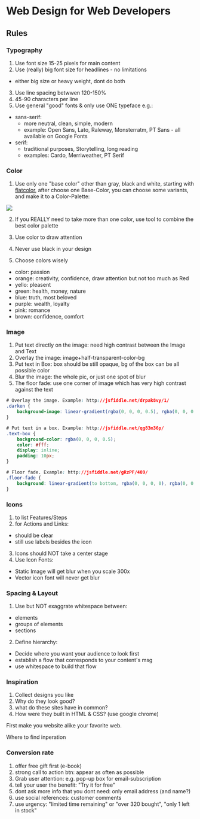 # Web Design for Web Developers

## Rules
### Typography
1. Use font size 15-25 pixels for main content
2. Use (really) big font size for headlines - no limitations
- either big size or heavy weight, dont do both
3. Use line spacing betwwen 120-150%
5. 45-90 characters per line
6. Use general "good" fonts & only use ONE typeface e.g.:
- sans-serif:
	- more neutral, clean, simple, modern
	- example: Open Sans, Lato, Raleway, Monsterratm, PT Sans - all available on Google Fonts
- serif: 
	- traditional purposes, Storytelling, long reading
	- examples: Cardo, Merriweather, PT Serif

### Color
1. Use only one "base color" other than gray, black and white, starting with [flatcolor](https://flatuicolors.com), after choose one Base-Color, you can choose some variants, and make it to a Color-Palette:

<img src="./color_palette.png">

2. If you REALLY need to take more than one color, use tool to combine the best color palette

3. Use color to draw attention

4. Never use black in your design

5. Choose colors wisely
- color: passion
- orange: creativity, confidence, draw attention but not too much as Red
- yello: pleasent
- green: health, money, nature
- blue: truth, most beloved
- purple: wealth, loyalty
- pink: romance
- brown: confidence, comfort


### Image

1. Put text directly on the image: need high contrast between the Image and Text
2. Overlay the image: image+half-transparent-color-bg
3. Put text in Box: box should be still opaque, bg of the box can be all possible color
4. Blur the image: the whole pic, or just one spot of blur
5. The floor fade: use one corner of image which has very high contrast against the text

```css
# Overlay the image. Example: http://jsfiddle.net/drpak8vy/1/
.darken {
	background-image: linear-gradient(rgba(0, 0, 0, 0.5), rgba(0, 0, 0, 0.5)), url(YOUR IMAGE HERE);
}

# Put text in a box. Example: http://jsfiddle.net/qg83m36p/
.text-box {
	background-color: rgba(0, 0, 0, 0.5);
	color: #fff;
	display: inline;
	padding: 10px;
}

# Floor fade. Example: http://jsfiddle.net/gRzPF/409/
.floor-fade {
	background: linear-gradient(to bottom, rgba(0, 0, 0, 0), rgba(0, 0, 0, 0.6) ), url(YOUR IMAGE HERE);
}
```

### Icons
1. to list Features/Steps
2. for Actions and Links:
- should be clear
- still use labels besides the icon
3. Icons should NOT take a center stage
4. Use Icon Fonts:
- Static Image will get blur when you scale 300x
- Vector icon font will never get blur


### Spacing & Layout
1. Use but NOT exaggrate whitespace between:
- elements
- groups of elements
- sections
2. Define hierarchy:
- Decide where you want your audience to look first
- establish a flow that corresponds to your content's msg
- use whitespace to build that flow

### Inspiration
1. Collect designs you like
2. Why do they look good?
3. what do these sites have in common?
4. How were they built in HTML & CSS? (use google chrome)

First make you website alike your favorite web.

Where to find inperation


### Conversion rate
1. offer free gift first (e-book)
2. strong call to action btn: appear as often as possible
3. Grab user attention: e.g. pop-up box for email-subscription
4. tell your user the benefit: "Try it for free"
5. dont ask more info that you dont need: only email address (and name?)
6. use social references: customer comments
7. use urgency: "limited time remaining" or "over 320 bought", "only 1 left in stock"

